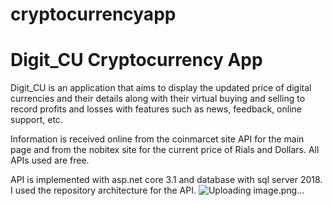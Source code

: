 # cryptocurrencyapp
# Digit_CU Cryptocurrency App 


Digit_CU is an application that aims to display the updated price of digital currencies and their details along with their virtual buying and selling to record profits and losses with features such as news, feedback, online support, etc.

Information is received online from the coinmarcet site API for the main page and from the nobitex site for the current price of Rials and Dollars. All APIs used are free.

API is implemented with asp.net core 3.1 and database with sql server 2018. I used the repository architecture for the API.
![Uploading image.png…]()

